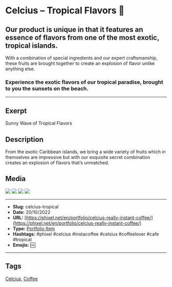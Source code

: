 # Celcius – Tropical Flavors 🌴
## Our product is unique in that it features an essence of flavors from one of the most exotic, tropical islands.

With a combination of special ingredients and our expert craftsmanship, these fruits are brought together to create an explosion of flavor unlike anything else.

### Experience the exotic flavors of our tropical paradise, brought to you the sunsets on the beach.
------------
## Exerpt
Sunny Wave of Tropical Flavors
## Description
From the exotic Caribbean islands, we bring a wide variety of fruits which in themselves are impressive but with our exquisite secret combination creates an explosion of flavors that’s unmatched.
## Media
<img src="media/350c8866/tropical.gltf">
<img src="media/4e6f62de/tropical.jpg">
<img src="media/fea760e6/tropical.png">
<img src="media/072c6c2c/tropical.png">

------------
- **Slug:** celcius–tropical
- **Date:** 20/10/2022
- **URL:** [https://phixel.net/en/portfolio/celcius-really-instant-coffee/](https://phixel.net/en/portfolio/celcius-really-instant-coffee/)
- **Type:** [Portfolio Item](#portfolio-item)
- **Hashtags:** #phixel #celcius #instacoffee #celsius #coffeelover #cafe #tropical
- **Emojis:** 🆒

------------
## Tags
[Celcius](#Celcius), [Coffee](#Coffee)
